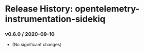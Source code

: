 # Release History: opentelemetry-instrumentation-sidekiq

### v0.6.0 / 2020-09-10

* (No significant changes)
